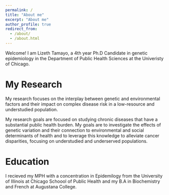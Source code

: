 ```yaml
---
permalink: /
title: "About me"
excerpt: "About me"
author_profile: true
redirect_from: 
  - /about/
  - /about.html
---
```


Welcome! I am Lizeth Tamayo, a 4th year Ph.D Candidate in genetic epidemiology in the Department of Public Health Sciences at the Univeristy of Chicago. 


My Research  
======
My research focuses on the interplay between genetic and environmental factors and their impact on complex disease risk in a low-resource and understudied population. 

My research goals are focused on studying chronic diseases that have a substantial public health burden. My goals are to investigate the effects of genetic variation and their connection to environmental and social determinants of health and to leverage this knowledge to alleviate cancer disparities, focusing on understudied and underserved populations.  


Education 
======
I recieved my MPH with a concentration in Epidemilogy from the University of Illinois at Chicago Schoool of Public Health and my B.A in Biochemistry and French at Augustana College. 




